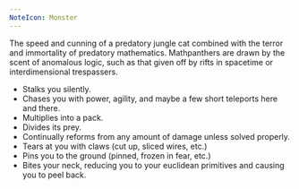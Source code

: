 ```yaml
---
NoteIcon: Monster
---
```

The speed and cunning of a predatory jungle cat combined with the terror and immortality of predatory mathematics. Mathpanthers are drawn by the scent of anomalous logic, such as that given off by rifts in spacetime or interdimensional trespassers.

- Stalks you silently.
- Chases you with power, agility, and maybe a few short teleports here and there.
- Multiplies into a pack.
- Divides its prey.
- Continually reforms from any amount of damage unless solved properly.
- Tears at you with claws (cut up, sliced wires, etc.)
- Pins you to the ground (pinned, frozen in fear, etc.)
- Bites your neck, reducing you to your euclidean primitives and causing you to peel back.